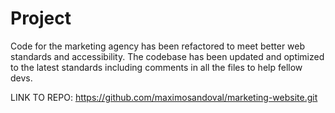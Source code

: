 # Project
Code for the marketing agency has been refactored to meet better web standards and accessibility. The codebase has been updated and optimized to the latest standards including comments in all the files to help fellow devs.

LINK TO REPO: https://github.com/maximosandoval/marketing-website.git

